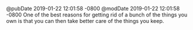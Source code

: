 @pubDate 2019-01-22 12:01:58 -0800
@modDate 2019-01-22 12:01:58 -0800
One of the best reasons for getting rid of a bunch of the things you own is that you can then take better care of the things you keep.
